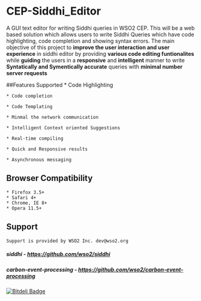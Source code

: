 # CEP-Siddhi_Editor

A GUI text editor for writing Siddhi queries in WSO2 CEP. This will be a web based solution which allows users to write Siddhi Queries which have code highlighting, code completion and showing syntax errors.
The main objective of this project to **improve the user interaction and user experience** in siddhi editor by providing **various code editing funtionalites**
while **guiding** the users in a **responsive** and **intelligent** manner to write **Syntatically  and Symentically accurate** queries with **minimal number server requests**



##Features Supported
    * Code Highlighting
        
    * Code completion
        
    * Code Templating
      
    * Minmal the network communication
    
    * Intelligent Context oriented Suggestions
    
    * Real-time compiling 
    
    * Quick and Responsive results
    
    * Asynchronous messaging 
    


## Browser Compatibility
    * Firefox 3.5+   
    * Safari 4+
    * Chrome, IE 8+
    * Opera 11.5+

## Support

    Support is provided by WSO2 Inc. dev@wso2.org
      


##### siddhi - https://github.com/wso2/siddhi
##### carbon-event-processing - https://github.com/wso2/carbon-event-processing 
    
    


[![Bitdeli Badge](https://d2weczhvl823v0.cloudfront.net/TharinduMunasinge/cep-siddhi_editor/trend.png)](https://bitdeli.com/free "Bitdeli Badge")

